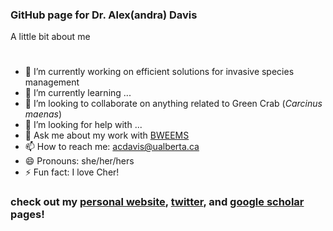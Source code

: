 ### GitHub page for Dr. Alex(andra) Davis

A little bit about me
#
- 🔭 I’m currently working on efficient solutions for invasive species management
- 🌱 I’m currently learning ...
- 👯 I’m looking to collaborate on anything related to Green Crab (*Carcinus maenas*)
- 🤔 I’m looking for help with ...
- 💬 Ask me about my work with [BWEEMS](https://www.bweems.org/)
- 📫 How to reach me: acdavis@ualberta.ca
- 😄 Pronouns: she/her/hers
- ⚡ Fun fact: I love Cher!
### check out my [personal website](http://www.alexandracddavis.com/), [twitter](https://twitter.com/ACD_Davis11), and [google scholar](https://scholar.google.com/citations?user=sRdo6x0AAAAJ&hl=e) pages!
  
<!--
anything within these will not show up
**davialex/davialex** is a ✨ _special_ ✨ repository because its `README.md` (this file) appears on your GitHub profile.

-->
